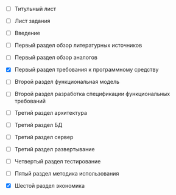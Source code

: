 - [ ] Титульный лист
- [ ] Лист задания
- [ ] Введение
- [ ] Первый раздел обзор литературных источников
- [ ] Первый раздел обзор аналогов
- [x] Первый раздел требования к программному средству
- [ ] Второй раздел функциональная модель
- [ ] Второй раздел разработка спецификации функциональных требований
- [ ] Третий раздел архитектура
- [ ] Третий раздел БД
- [ ] Третий раздел сервер
- [ ] Третий раздел развертывание
- [ ] Четвертый раздел тестирование
- [ ] Пятый раздел методика использования
- [x] Шестой раздел экономика

